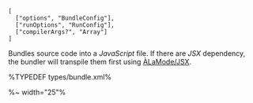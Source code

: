 ```## async Bundle
[
  ["options", "BundleConfig"],
  ["runOptions", "RunConfig"],
  ["compilerArgs?", "Array"]
]
```

Bundles source code into a _JavaScript_ file. If there are _JSX_ dependency, the bundler will transpile them first using [ÀLaMode/JSX](https://github.com/a-la/jsx).

%TYPEDEF types/bundle.xml%

<!-- %EXAMPLE: example, ../src => @depack/depack%
%FORK example% -->

%~ width="25"%